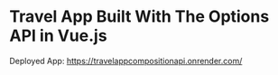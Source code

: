 # Travel App Built With The Options API in Vue.js
Deployed App: https://travelappcompositionapi.onrender.com/
